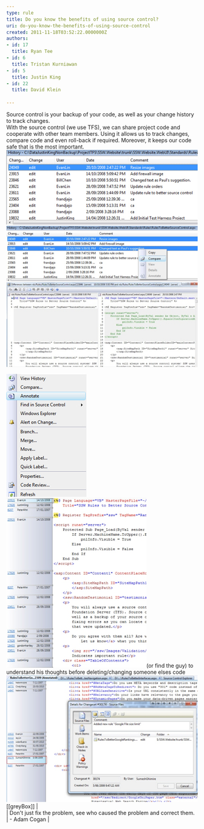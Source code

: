 ```yaml
---
type: rule
title: Do you know the benefits of using source control?
uri: do-you-know-the-benefits-of-using-source-control
created: 2011-11-18T03:52:22.0000000Z
authors:
- id: 17
  title: Ryan Tee
- id: 6
  title: Tristan Kurniawan
- id: 5
  title: Justin King
- id: 22
  title: David Klein

---
```


Source control is your backup of your code, as well as your change history to track changes. 
<br>With the source control (we use TFS), we can share project code and cooperate with other team members. Using it allows us to track changes, compare code and even roll-back if required. Moreover, it keeps our code safe that is the most important. <br> 
![View the changes in source control on each individual file](HistoryWindow.jpg)
![We can select different changesets and compare the changes](HistoryCompareMenu.jpg)
![We can select different changesets and compare the changes. Blue = modified, Green = addition, Red = deletion](Compare.jpg)

![Right click file and select Annotate to view the history on a segment basis](AnnotateMenu.jpg)
![Use annotate to understand](Annotate.jpg)(or find the guy) to understand his thoughts before deleting/changing someone elses code 
![Annotation is great, but it gets even better when one click gives you the 'check in comment' and the 'work item'](AnnotationAndComment.jpg)
[[greyBox]]
|  <br>
| Don't just fix the problem, see who caused the problem and correct them.
| - Adam Cogan
| <br>
